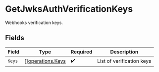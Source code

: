 # GetJwksAuthVerificationKeys

Webhooks verification keys.


## Fields

| Field                                                | Type                                                 | Required                                             | Description                                          |
| ---------------------------------------------------- | ---------------------------------------------------- | ---------------------------------------------------- | ---------------------------------------------------- |
| `Keys`                                               | [][operations.Keys](../../models/operations/keys.md) | :heavy_check_mark:                                   | List of verification keys                            |